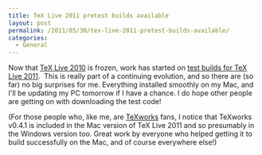 ```yaml
---
title: TeX Live 2011 pretest builds available
layout: post
permalink: /2011/05/30/tex-live-2011-pretest-builds-available/
categories:
  - General
---
```

Now that [TeX Live 2010](/2011/05/27/tex-live-2010-freeze-2/) is frozen, work has started on [test builds for TeX Live 2011](https://tug.org/texlive/pretest.html).  This is really part of a continuing evolution, and so there are (so far) no big surprises for me. Everything installed smoothly on my Mac, and I'll be updating my PC tomorrow if I have a chance. I do hope other people are getting on with downloading the test code!

(For those people who, like me, are [TeXworks](https://tug.org/texworks) fans, I notice that TeXworks v0.4.1 is included in the Mac version of TeX Live 2011 and so presumably in the Windows version too. Great work by everyone who helped getting it to build successfully on the Mac, and of course everywhere else!)
